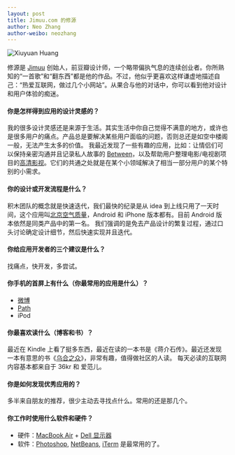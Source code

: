 ```yaml
---
layout: post
title: Jimuu.com 的修源
author: Neo Zhang
author-weibo: neozhang
---
```


![Xiuyuan Huang](/images/03212012/xiuyuan.jpg)

修源是 [Jimuu](http://jimuu.com) 创始人，前豆瓣设计师，一个略带偏执气息的连续创业者。你所熟知的“一首歌”和“翻东西”都是他的作品。不过，他似乎更喜欢这样谦虚地描述自己：“热爱互联网，做过几个小网站”。从果合与他的对话中，你可以看到他对设计和用户体验的痴迷。
#### 你是怎样得到应用的设计灵感的？
我的很多设计灵感还是来源于生活。其实生活中你自己觉得不满意的地方，或许也是很多用户的痛点。产品总是要解决某些用户面临的问题，否则总还是如空中楼阁一般，无法产生太多的价值。我最近发现了一些有趣的应用，比如：让情侣们可以保持亲密沟通并且记录私人故事的 [Between](http://appbetween.us/)，以及帮助用户整理电影/电视剧项目的[高清影视](http://www.chunfen.com/)。它们的共通之处就是在某个小领域解决了相当一部分用户的某个特别的小需求。
#### 你的设计或开发流程是什么？积木团队的概念就是快速迭代，我们最快的纪录是从 idea 到上线只用了一天时间，这个应用叫[北京空气质量](https://play.google.com/store/apps/details?id=com.jimu.wether.activity)，Android 和 iPhone 版本都有。目前 Android 版本依然是同类产品中的第一名。我们强调的是免去产品设计的繁复过程，通过口头讨论确定设计细节，然后快速实现并且迭代。
#### 你给应用开发者的三个建议是什么？
找痛点，快开发，多尝试。

#### 你手机的首屏上有什么（你最常用的应用是什么）？
* [微博](http://weibo.com)* [Path](http://path.com)
* iPod

#### 你最喜欢读什么（博客和书）？
最近在 Kindle 上看了挺多东西，最近在读的一本书是《蒋介石传》。最近还发现一本有意思的书《[乌合之众](http://book.douban.com/subject/1012611/)》，非常有趣，值得做社区的人读。每天必读的互联网内容基本都来自于 36kr 和 爱范儿。
#### 你是如何发现优秀应用的？
多半来自朋友的推荐，很少主动去寻找点什么。常用的还是那几个。

#### 你工作时使用什么软件和硬件？* 硬件：[MacBook Air](http://www.apple.com/macbookair/) + [Dell 显示器](http://accessories.ap.dell.com/sna/category.aspx?c=cn&category_id=4009&cs=cngen1&l=zh&s=bsd&~ck=mn)
* 软件：[Photoshop](http://www.photoshop.com/), [NetBeans](http://netbeans.org), [iTerm](http://iterm.sourceforge.net/) 是最常用的了。